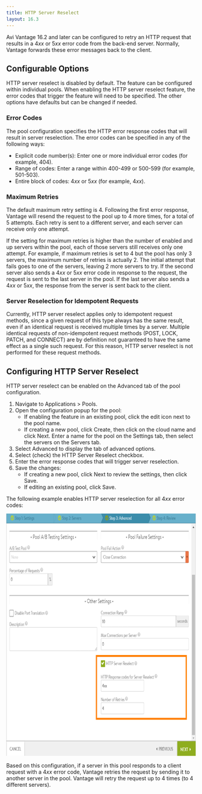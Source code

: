 ```yaml
---
title: HTTP Server Reselect
layout: 16.3
---
```

Avi Vantage 16.2 and later can be configured to retry an HTTP request that results in a 4*xx* or 5*xx* error code from the back-end server. Normally, Vantage forwards these error messages back to the client.

## Configurable Options

HTTP server reselect is disabled by default. The feature can be configured within individual pools. When enabling the HTTP server reselect feature, the error codes that trigger the feature will need to be specified. The other options have defaults but can be changed if needed.

### Error Codes

The pool configuration specifies the HTTP error response codes that will result in server reselection. The error codes can be specified in any of the following ways:

* Explicit code number(s): Enter one or more individual error codes (for example, 404).
* Range of codes: Enter a range within 400-499 or 500-599 (for example, 501-503).
* Entire block of codes: 4*xx* or 5*xx* (for example, 4*xx*). 

### Maximum Retries

The default maximum retry setting is 4. Following the first error response, Vantage will resend the request to the pool up to 4 more times, for a total of 5 attempts. Each retry is sent to a different server, and each server can receive only one attempt.

If the setting for maximum retries is higher than the number of enabled and up servers within the pool, each of those servers still receives only one attempt. For example, if maximum retries is set to 4 but the pool has only 3 servers, the maximum number of retries is actually 2. The initial attempt that fails goes to one of the servers, leaving 2 more servers to try. If the second server also sends a 4*xx* or 5*xx* error code in response to the request, the request is sent to the last server in the pool. If the last server also sends a 4*xx* or 5*xx*, the response from the server is sent back to the client.

### Server Reselection for Idempotent Requests

Currently, HTTP server reselect applies only to idempotent request methods, since a given request of this type always has the same result, even if an identical request is received multiple times by a server. Multiple identical requests of non-idempotent request methods (POST, LOCK, PATCH, and CONNECT) are by definition not guaranteed to have the same effect as a single such request. For this reason, HTTP server reselect is not performed for these request methods.

## Configuring HTTP Server Reselect

HTTP server reselect can be enabled on the Advanced tab of the pool configuration.
<ol> 
 <li>Navigate to Applications &gt; Pools.</li> 
 <li>Open the configuration popup for the pool: 
  <ul> 
   <li>If enabling the feature in an existing pool, click the edit icon next to the pool name.</li> 
   <li>If creating a new pool, click Create, then click on the cloud name and click Next. Enter a name for the pool on the Settings tab, then select the servers on the Servers tab.</li> 
  </ul> </li> 
 <li>Select Advanced to display the tab of advanced options.</li> 
 <li>Select (check) the HTTP Server Reselect checkbox.</li> 
 <li>Enter the error response codes that will trigger server reselection.</li> 
 <li>Save the changes: 
  <ul> 
   <li>If creating a new pool, click Next to review the settings, then click Save.</li> 
   <li>If editing an existing pool, click Save.</li> 
  </ul> </li> 
</ol> 

The following example enables HTTP server reselection for all 4*xx* error codes:

<a href="img/http-server-reselect-1.png"><img class="alignnone size-full wp-image-8756" src="img/http-server-reselect-1.png" alt="http-server-reselect" width="814" height="644"></a>

Based on this configuration, if a server in this pool responds to a client request with a 4*xx* error code, Vantage retries the request by sending it to another server in the pool. Vantage will retry the request up to 4 times (to 4 different servers).
